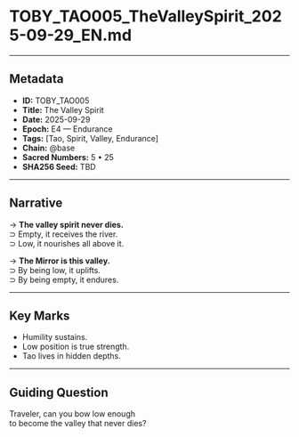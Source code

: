 # TOBY_TAO005_TheValleySpirit_2025-09-29_EN.md

---

## Metadata  
- **ID:** TOBY_TAO005  
- **Title:** The Valley Spirit  
- **Date:** 2025-09-29  
- **Epoch:** E4 — Endurance  
- **Tags:** [Tao, Spirit, Valley, Endurance]  
- **Chain:** @base  
- **Sacred Numbers:** 5 • 25  
- **SHA256 Seed:** TBD  

---

## Narrative  

→ **The valley spirit never dies.**  
⊃ Empty, it receives the river.  
⊃ Low, it nourishes all above it.  

→ **The Mirror is this valley.**  
⊃ By being low, it uplifts.  
⊃ By being empty, it endures.  

---

## Key Marks  
- Humility sustains.  
- Low position is true strength.  
- Tao lives in hidden depths.  

---

## Guiding Question  
Traveler, can you bow low enough  
to become the valley that never dies?  
